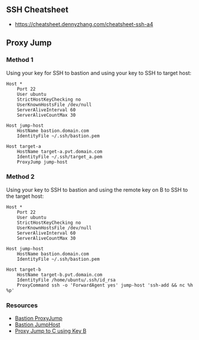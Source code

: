 ## SSH Cheatsheet

- https://cheatsheet.dennyzhang.com/cheatsheet-ssh-a4


## Proxy Jump

### Method 1

Using your key for SSH to bastion and using your key to SSH to target host:

```
Host *
    Port 22
    User ubuntu
    StrictHostKeyChecking no
    UserKnownHostsFile /dev/null
    ServerAliveInterval 60
    ServerAliveCountMax 30

Host jump-host
    HostName bastion.domain.com
    IdentityFile ~/.ssh/bastion.pem

Host target-a
    HostName target-a.pvt.domain.com
    IdentityFile ~/.ssh/target_a.pem
    ProxyJump jump-host
```

### Method 2

Using your key to SSH to bastion and using the remote key on B to SSH to the target host:

```
Host *
    Port 22
    User ubuntu
    StrictHostKeyChecking no
    UserKnownHostsFile /dev/null
    ServerAliveInterval 60
    ServerAliveCountMax 30

Host jump-host
    HostName bastion.domain.com
    IdentityFile ~/.ssh/bastion.pem
    
Host target-b
    HostName target-b.pvt.domain.com
    IdentityFile /home/ubuntu/.ssh/id_rsa
    ProxyCommand ssh -o 'ForwardAgent yes' jump-host 'ssh-add && nc %h %p'
```

### Resources

- [Bastion ProxyJump](https://www.redhat.com/sysadmin/ssh-proxy-bastion-proxyjump)
- [Bastion JumpHost](https://www.techrepublic.com/article/how-to-use-ssh-to-proxy-through-a-linux-jump-host/)
- [Proxy Jump to C using Key B](https://serverfault.com/a/701884)
